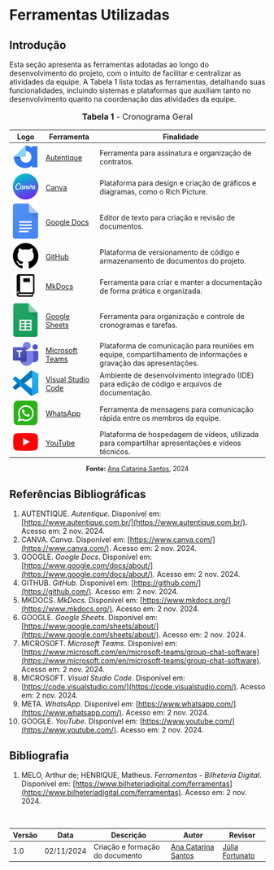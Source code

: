 # Ferramentas Utilizadas

## Introdução

Esta seção apresenta as ferramentas adotadas ao longo do desenvolvimento do projeto, com o intuito de facilitar e centralizar as atividades da equipe. A Tabela 1 lista todas as ferramentas, detalhando suas funcionalidades, incluindo sistemas e plataformas que auxiliam tanto no desenvolvimento quanto na coordenação das atividades da equipe.

<div align="center">
<font size="3"><p style="text-align: center"><b>Tabela 1</b> - Cronograma Geral</p></font>

  <table>
    <thead>
      <tr>
        <th>Logo</th>
        <th>Ferramenta</th>
        <th>Finalidade</th>
      </tr>
    </thead>
    <tbody>
      <tr>
        <td><img src="/imagens/ferramentas/autentique.png" alt="Logo do Autentique" width="90"></td>
        <td><a href="https://www.autentique.com.br/">Autentique</a></td>
        <td>Ferramenta para assinatura e organização de contratos.</td>
      </tr>
      <tr>
        <td><img src="/imagens/ferramentas/canva.webp" alt="Canva Logo" width="90"></td>
        <td><a href="https://www.canva.com/">Canva</a></td>
        <td>Plataforma para design e criação de gráficos e diagramas, como o Rich Picture.</td>
      </tr>
      <tr>
        <td><img src="/imagens/ferramentas/google_docs.png" alt="Google Docs Logo" width="90"></td>
        <td><a href="https://www.google.com/docs/about/">Google Docs</a></td>
        <td>Editor de texto para criação e revisão de documentos.</td>
      </tr>
      <tr>
        <td><img src="/imagens/ferramentas/github.png" alt="GitHub Logo" width="90"></td>
        <td><a href="https://github.com/">GitHub</a></td>
        <td>Plataforma de versionamento de código e armazenamento de documentos do projeto.</td>
      </tr>
      <tr>
        <td><img src="/imagens/ferramentas/mkdocs.png" alt="MkDocs Logo" width="90"></td>
        <td><a href="https://www.mkdocs.org/">MkDocs</a></td>
        <td>Ferramenta para criar e manter a documentação de forma prática e organizada.</td>
      </tr>
      <tr>
        <td><img src="/imagens/ferramentas/sheets.png" alt="Google Sheets Logo" width="90"></td>
        <td><a href="https://www.google.com/sheets/about/">Google Sheets</a></td>
        <td>Ferramenta para organização e controle de cronogramas e tarefas.</td>
      </tr>
      <tr>
        <td><img src="/imagens/ferramentas/teams.jpeg" alt="Teams Logo" width="90"></td>
        <td><a href="https://www.microsoft.com/en/microsoft-teams/group-chat-software">Microsoft Teams</a></td>
        <td>Plataforma de comunicação para reuniões em equipe, compartilhamento de informações e gravação das apresentações.</td>
      </tr>
      <tr>
        <td><img src="/imagens/ferramentas/vscode.png" alt="Visual Studio Code Logo" width="90"></td>
        <td><a href="https://code.visualstudio.com/">Visual Studio Code</a></td>
        <td>Ambiente de desenvolvimento integrado (IDE) para edição de código e arquivos de documentação.</td>
      </tr>
      <tr>
        <td><img src="/imagens/ferramentas/whatsapp.png" alt="WhatsApp Logo" width="90"></td>
        <td><a href="https://www.whatsapp.com/">WhatsApp</a></td>
        <td>Ferramenta de mensagens para comunicação rápida entre os membros da equipe.</td>
      </tr>
      <tr>
        <td><img src="/imagens/ferramentas/youtube.png" alt="YouTube Logo" width="90"></td>
        <td><a href="https://www.youtube.com/">YouTube</a></td>
        <td>Plataforma de hospedagem de vídeos, utilizada para compartilhar apresentações e vídeos técnicos.</td>
      </tr>
    </tbody>
  </table>

  <p style="text-align: center; font-size: 0.9em;"><b>Fonte:</b> <a href="https://github.com/an4catarina">Ana Catarina Santos</a>, 2024</p>
</div>

## Referências Bibliográficas

1. AUTENTIQUE. _Autentique_. Disponível em: [https://www.autentique.com.br/](https://www.autentique.com.br/). Acesso em: 2 nov. 2024.
2. CANVA. _Canva_. Disponível em: [https://www.canva.com/](https://www.canva.com/). Acesso em: 2 nov. 2024.
3. GOOGLE. _Google Docs_. Disponível em: [https://www.google.com/docs/about/](https://www.google.com/docs/about/). Acesso em: 2 nov. 2024.
4. GITHUB. _GitHub_. Disponível em: [https://github.com/](https://github.com/). Acesso em: 2 nov. 2024.
5. MKDOCS. _MkDocs_. Disponível em: [https://www.mkdocs.org/](https://www.mkdocs.org/). Acesso em: 2 nov. 2024.
6. GOOGLE. _Google Sheets_. Disponível em: [https://www.google.com/sheets/about/](https://www.google.com/sheets/about/). Acesso em: 2 nov. 2024.
7. MICROSOFT. _Microsoft Teams_. Disponível em: [https://www.microsoft.com/en/microsoft-teams/group-chat-software](https://www.microsoft.com/en/microsoft-teams/group-chat-software). Acesso em: 2 nov. 2024.
8. MICROSOFT. _Visual Studio Code_. Disponível em: [https://code.visualstudio.com/](https://code.visualstudio.com/). Acesso em: 2 nov. 2024.
9. META. _WhatsApp_. Disponível em: [https://www.whatsapp.com/](https://www.whatsapp.com/). Acesso em: 2 nov. 2024.
10. GOOGLE. _YouTube_. Disponível em: [https://www.youtube.com/](https://www.youtube.com/). Acesso em: 2 nov. 2024.

## Bibliografia

1. MELO, Arthur de; HENRIQUE, Matheus. _Ferramentas - Bilheteria Digital_. Disponível em: [https://www.bilheteriadigital.com/ferramentas](https://www.bilheteriadigital.com/ferramentas). Acesso em: 2 nov. 2024.

<br>

<div align="center">
  <table>
    <thead>
      <tr>
        <th>Versão</th>
        <th>Data</th>
        <th>Descrição</th>
        <th>Autor</th>
        <th>Revisor</th>
      </tr>
    </thead>
    <tbody>
      <tr>
        <td>1.0</td>
        <td>02/11/2024</td>
        <td>Criação e formação do documento</td>
        <td><a href="https://github.com/an4catarina">Ana Catarina Santos</a></td>
        <td><a href="https://github.com/julia-fortunato">Júlia Fortunato</a></td>
      </tr>
    </tbody>
  </table>
</div>
